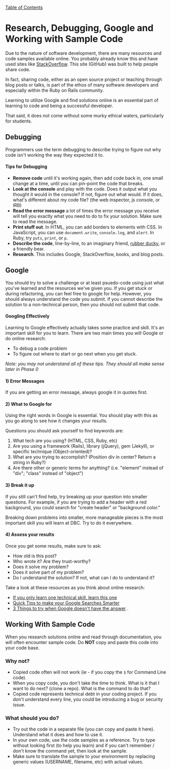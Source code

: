 [Table of Contents](README.md)

# Research, Debugging, Google and Working with Sample Code

Due to the nature of software development, there are many resources and code samples available online.  You probably already know this and have used sites like [StackOverflow](http://www.stackoverflow.com).  This site (GitHub) was built to help people share code.

In fact, sharing code, either as an open source project or teaching through blog posts or talks, is part of the ethos of many software developers and especially within the Ruby on Rails community.

Learning to utilize Google and find solutions online is an essential part of learning to code and being a successful developer.

That said, it does not come without some murky ethical waters, particularly for students.

## Debugging

Programmers use the term debugging to describe trying to figure out why code isn't working the way they expected it to.

#### Tips for Debugging
- **Remove code** until it's working again, then add code back in, one small change at a time, until you can pin-point the code that breaks.
- **Look at the console** and play with the code. Does it output what you thought it would in the console? If not, figure out what would. If it does, what's different about my code file? (the web inspector, js console, or IRB)
- **Read the error message** a lot of times the error message you receive will tell you exactly what you need to do to fix your solution. Make sure to read the message.
- **Print stuff out**. In HTML, you can add borders to elements with CSS. In JavaScript, you can use `document.write`, `console.log`, and `alert`. In Ruby, try `puts`, `print`, or `p`.
- **Describe the code**, line-by-line, to an imaginary friend, [rubber ducky](http://en.wikipedia.org/wiki/Rubber_duck_debugging), or a friendly bear.
- **Research**. This includes Google, StackOverflow, books, and blog posts.

## Google

You should try to solve a challenge or at least psuedo-code using just what you've learned and the resources we've given you.  If you get stuck or during refactoring, you can feel free to google for help. However, you should always understand the code you submit.  If you cannot describe the solution to a non-technical person, then you should not submit that code.

#### Googling Effectively
Learning to Google effectively actually takes some practice and skill.  It's an important skill for you to learn.  There are two main times you will Google or do online research:

* To debug a code problem
* To figure out where to start or go next when you get stuck.

*Note: you may not understand all of these tips. They should all make sense later in Phase 0*

#### 1) Error Messages
If you are getting an error message, always google it in quotes first.

#### 2) What to Google for
Using the right words in Google is essential.  You should play with this as you go along to see how it changes your results.

Questions you should ask yourself to find keywords are:

1. What tech are you using? (HTML, CSS, Ruby, etc)
2. Are you using a framework (Rails), library (jQuery), gem (Jekyll), or specific technique (Object-oriented)?
3. What are you trying to accomplish? (Position div in center? Return a string in Ruby?)
4. Are there other or generic terms for anything? (i.e. "element" instead of "div"; "class" instead of "object")

#### 3) Break it up
If you still can't find help, try breaking up your question into smaller questions.  For example, if you are trying to add a header with a red background, you could search for "create header" or "background color."

Breaking down problems into smaller, more manageable pieces is the most important skill you will learn at DBC. Try to do it everywhere.

#### 4) Assess your results
Once you get some results, make sure to ask:

- How old is this post?
- Who wrote it? Are they trust-worthy?
- Does it solve my problem?
- Does it solve part of my problem?
- Do I understand the solution? If not, what can I do to understand it?

Take a look at these resources as you think about online research:

* [If you only learn one technical skill, learn this one](http://skillcrush.com/2013/04/30/if-you-learn-only-one-technical-skill-learn-this-one/)
* [Quick Tips to make your Google Searches Smarter](http://www.themuse.com/advice/quick-tips-to-make-your-google-searches-smarter)
* [3 Things to try when Google doesn't have the answer](http://skillcrush.com/2013/05/03/3-things-to-try-when-google-doesnt-have-the-answer/)
.

## Working With Sample Code
When you research solutions online and read through documentation, you will often encounter sample code.  Do **NOT** copy and paste this code into your code base.  

### Why not? 
  
* Copied code often will not work (ie - if you copy the <code>$</code> for Command Line code).
* When you copy code, you don't take the time to think.  What is it that I want to do next? (clone a repo).  What is the command to do that? 
* Copied code represents technical debt in your coding project.  If you don't understand every line, you could be introducing a bug or security issue. 

### What should you do? 
* Try out the code in a separate file (you can copy and paste it here).  Understand what it does and how to use it. 
* In your own code, use the code samples as a reference.  Try to type without looking first (to help you learn) and if you can't remember / don't know the command yet, then look at the sample.
* Make sure to translate the sample to your environment by replacing generic values (USERNAME, filename, etc) with actual values.